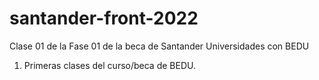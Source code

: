 # santander-front-2022

Clase 01 de la Fase 01 de la beca de Santander Universidades con BEDU

1. Primeras clases del curso/beca de BEDU.
